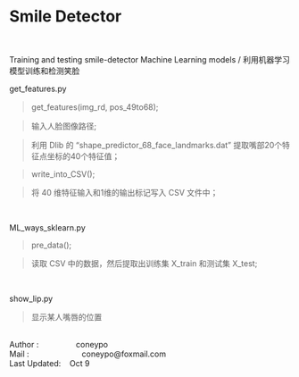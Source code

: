 # Smile Detector
<br>

Training and testing smile-detector Machine Learning models / 
利用机器学习模型训练和检测笑脸 
<br>

 get_features.py 
  
 > get_features(img_rd, pos_49to68);　　

> 输入人脸图像路径;

> 利用 Dlib 的 “shape_predictor_68_face_landmarks.dat” 提取嘴部20个特征点坐标的40个特征值；
   
 > write_into_CSV();

> 将 40 维特征输入和1维的输出标记写入 CSV 文件中；

<br>


 ML_ways_sklearn.py 
  
 >  pre_data();

>  读取 CSV 中的数据，然后提取出训练集 X_train 和测试集 X_test;

<br>

 show_lip.py 
> 显示某人嘴唇的位置　
   
<br>
Author :       &nbsp; &nbsp; &nbsp; &nbsp; &nbsp; &nbsp; &nbsp; &nbsp; coneypo <br>
Mail : &nbsp; &nbsp; &nbsp; &nbsp; &nbsp; &nbsp; &nbsp; &nbsp; &nbsp; &nbsp;  &nbsp; &nbsp;coneypo@foxmail.com <br>
Last Updated:  &nbsp; &nbsp;Oct 9
   
